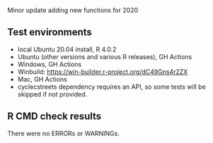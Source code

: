 Minor update adding new functions for 2020

## Test environments
* local Ubuntu 20.04 install, R 4.0.2
* Ubuntu (other versions and various R releases), GH Actions
* Windows, GH Actions
* Winbuild: https://win-builder.r-project.org/dC49Gns4r2ZX
* Mac, GH Actions
* cyclecstreets dependency requires an API, so some tests will be skipped if not provided.

## R CMD check results
There were no ERRORs or WARNINGs. 
